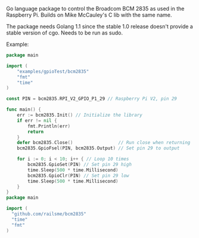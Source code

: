 Go language package to control the Broadcom BCM 2835 as used in the Raspberry
Pi. Builds on Mike McCauley's C lib with the same name.

The package needs Golang 1.1 since the stable 1.0 release doesn't provide a
stable version of cgo. Needs to be run as sudo.

Example:

```go
package main

import (
	"examples/gpioTest/bcm2835"
	"fmt"
	"time"
)

const PIN = bcm2835.RPI_V2_GPIO_P1_29 // Raspberry Pi V2, pin 29

func main() {
	err := bcm2835.Init() // Initialize the library
	if err != nil {
		fmt.Println(err)
		return
	}
	defer bcm2835.Close()                 // Run close when returning
	bcm2835.GpioFsel(PIN, bcm2835.Output) // Set pin 29 to output

	for i := 0; i < 10; i++ { // Loop 10 times
		bcm2835.GpioSet(PIN) // Set pin 29 high
		time.Sleep(500 * time.Millisecond)
		bcm2835.GpioClr(PIN) // Set pin 29 low
		time.Sleep(500 * time.Millisecond)
	}
}
package main

import (
  "github.com/railsme/bcm2835"
  "time"
  "fmt"
)
```
